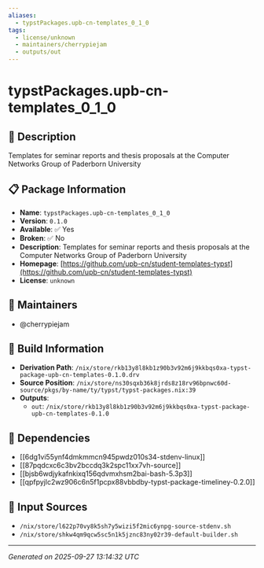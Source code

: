 ```yaml
---
aliases:
  - typstPackages.upb-cn-templates_0_1_0
tags:
  - license/unknown
  - maintainers/cherrypiejam
  - outputs/out
---
```


# typstPackages.upb-cn-templates_0_1_0

## 📝 Description

Templates for seminar reports and thesis proposals at the Computer Networks Group of Paderborn University

## 📋 Package Information

- **Name**: `typstPackages.upb-cn-templates_0_1_0`
- **Version**: `0.1.0`
- **Available**: ✅ Yes
- **Broken**: ✅ No
- **Description**: Templates for seminar reports and thesis proposals at the Computer Networks Group of Paderborn University
- **Homepage**: [https://github.com/upb-cn/student-templates-typst](https://github.com/upb-cn/student-templates-typst)
- **License**: `unknown`
## 👥 Maintainers

- @cherrypiejam


## 🔧 Build Information

- **Derivation Path**: `/nix/store/rkb13y8l8kb1z90b3v92m6j9kkbqs0xa-typst-package-upb-cn-templates-0.1.0.drv`
- **Source Position**: `/nix/store/ns30sqxb36k8jrds8z18rv96bpnwc60d-source/pkgs/by-name/ty/typst/typst-packages.nix:39`
- **Outputs**:
  - `out`:  `/nix/store/rkb13y8l8kb1z90b3v92m6j9kkbqs0xa-typst-package-upb-cn-templates-0.1.0`

## 🔗 Dependencies

- [[6dg1vi55ynf4dmkmmcn945pwdz010s34-stdenv-linux]]
- [[87pqdcxc6c3bv2bccdq3k2spc11xx7vh-source]]
- [[bjsb6wdjykafnkixq156qdvmxhsm2bai-bash-5.3p3]]
- [[qpfpyjlc2wz906c6n5f1pcpx88vbbdby-typst-package-timeliney-0.2.0]]

## 📁 Input Sources

- `/nix/store/l622p70vy8k5sh7y5wizi5f2mic6ynpg-source-stdenv.sh`
- `/nix/store/shkw4qm9qcw5sc5n1k5jznc83ny02r39-default-builder.sh`

---
*Generated on 2025-09-27 13:14:32 UTC*
